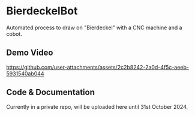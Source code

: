 # BierdeckelBot
Automated process to draw on "Bierdeckel" with a CNC machine and a cobot.

## Demo Video
https://github.com/user-attachments/assets/2c2b8242-2a0d-4f5c-aeeb-5931540ab044

## Code & Documentation
Currently in a private repo, will be uploaded here until 31st October 2024.
